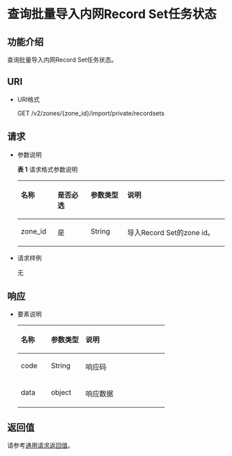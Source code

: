 # 查询批量导入内网Record Set任务状态<a name="ZH-CN_TOPIC_0152545794"></a>

## 功能介绍<a name="zh-cn_topic_0152472909_section2763065016101"></a>

查询批量导入内网Record Set任务状态。

## URI<a name="zh-cn_topic_0152472909_section53701671161015"></a>

-   URI格式

    GET /v2/zones/\{zone\_id\}/import/private/recordsets


## 请求<a name="zh-cn_topic_0152472909_section35049099184932"></a>

-   参数说明

    **表 1**  请求格式参数说明

    <a name="zh-cn_topic_0152472909_table30807893173129"></a>
    <table><thead align="left"><tr id="zh-cn_topic_0152472909_row38661368173129"><th class="cellrowborder" valign="top" width="17.66%" id="mcps1.2.5.1.1"><p id="zh-cn_topic_0152472909_p14212988173129"><a name="zh-cn_topic_0152472909_p14212988173129"></a><a name="zh-cn_topic_0152472909_p14212988173129"></a>名称</p>
    </th>
    <th class="cellrowborder" valign="top" width="15.98%" id="mcps1.2.5.1.2"><p id="zh-cn_topic_0152472909_p23287688173129"><a name="zh-cn_topic_0152472909_p23287688173129"></a><a name="zh-cn_topic_0152472909_p23287688173129"></a>是否必选</p>
    </th>
    <th class="cellrowborder" valign="top" width="17.669999999999998%" id="mcps1.2.5.1.3"><p id="zh-cn_topic_0152472909_p44375381151955"><a name="zh-cn_topic_0152472909_p44375381151955"></a><a name="zh-cn_topic_0152472909_p44375381151955"></a>参数类型</p>
    </th>
    <th class="cellrowborder" valign="top" width="48.69%" id="mcps1.2.5.1.4"><p id="zh-cn_topic_0152472909_p1114682173129"><a name="zh-cn_topic_0152472909_p1114682173129"></a><a name="zh-cn_topic_0152472909_p1114682173129"></a>说明</p>
    </th>
    </tr>
    </thead>
    <tbody><tr id="zh-cn_topic_0152472909_row59855830152715"><td class="cellrowborder" valign="top" width="17.66%" headers="mcps1.2.5.1.1 "><p id="zh-cn_topic_0152472909_p16484038152715"><a name="zh-cn_topic_0152472909_p16484038152715"></a><a name="zh-cn_topic_0152472909_p16484038152715"></a>zone_id</p>
    </td>
    <td class="cellrowborder" valign="top" width="15.98%" headers="mcps1.2.5.1.2 "><p id="zh-cn_topic_0152472909_p60138711152715"><a name="zh-cn_topic_0152472909_p60138711152715"></a><a name="zh-cn_topic_0152472909_p60138711152715"></a>是</p>
    </td>
    <td class="cellrowborder" valign="top" width="17.669999999999998%" headers="mcps1.2.5.1.3 "><p id="zh-cn_topic_0152472909_p37636093151955"><a name="zh-cn_topic_0152472909_p37636093151955"></a><a name="zh-cn_topic_0152472909_p37636093151955"></a>String</p>
    </td>
    <td class="cellrowborder" valign="top" width="48.69%" headers="mcps1.2.5.1.4 "><p id="zh-cn_topic_0152472909_p39397424152715"><a name="zh-cn_topic_0152472909_p39397424152715"></a><a name="zh-cn_topic_0152472909_p39397424152715"></a>导入Record Set的zone id。</p>
    </td>
    </tr>
    </tbody>
    </table>

-   请求样例

    无


## 响应<a name="zh-cn_topic_0152472909_section11315292"></a>

-   要素说明

    <a name="zh-cn_topic_0152472909_zh-cn_topic_0037129969_table21574462"></a>
    <table><thead align="left"><tr id="zh-cn_topic_0152472909_zh-cn_topic_0037129969_row41580444"><th class="cellrowborder" valign="top" width="20.41%" id="mcps1.1.4.1.1"><p id="zh-cn_topic_0152472909_zh-cn_topic_0037129969_p12572829"><a name="zh-cn_topic_0152472909_zh-cn_topic_0037129969_p12572829"></a><a name="zh-cn_topic_0152472909_zh-cn_topic_0037129969_p12572829"></a>名称</p>
    </th>
    <th class="cellrowborder" valign="top" width="23.47%" id="mcps1.1.4.1.2"><p id="zh-cn_topic_0152472909_zh-cn_topic_0037129969_p13543581"><a name="zh-cn_topic_0152472909_zh-cn_topic_0037129969_p13543581"></a><a name="zh-cn_topic_0152472909_zh-cn_topic_0037129969_p13543581"></a>参数类型</p>
    </th>
    <th class="cellrowborder" valign="top" width="56.120000000000005%" id="mcps1.1.4.1.3"><p id="zh-cn_topic_0152472909_zh-cn_topic_0037129969_p23288300"><a name="zh-cn_topic_0152472909_zh-cn_topic_0037129969_p23288300"></a><a name="zh-cn_topic_0152472909_zh-cn_topic_0037129969_p23288300"></a>说明</p>
    </th>
    </tr>
    </thead>
    <tbody><tr id="zh-cn_topic_0152472909_zh-cn_topic_0037129969_row7304143"><td class="cellrowborder" valign="top" width="20.41%" headers="mcps1.1.4.1.1 "><p id="zh-cn_topic_0152472909_zh-cn_topic_0037129969_p54764719"><a name="zh-cn_topic_0152472909_zh-cn_topic_0037129969_p54764719"></a><a name="zh-cn_topic_0152472909_zh-cn_topic_0037129969_p54764719"></a>code</p>
    </td>
    <td class="cellrowborder" valign="top" width="23.47%" headers="mcps1.1.4.1.2 "><p id="zh-cn_topic_0152472909_zh-cn_topic_0037129969_p10465156"><a name="zh-cn_topic_0152472909_zh-cn_topic_0037129969_p10465156"></a><a name="zh-cn_topic_0152472909_zh-cn_topic_0037129969_p10465156"></a>String</p>
    </td>
    <td class="cellrowborder" valign="top" width="56.120000000000005%" headers="mcps1.1.4.1.3 "><p id="zh-cn_topic_0152472909_zh-cn_topic_0037129969_p45797138"><a name="zh-cn_topic_0152472909_zh-cn_topic_0037129969_p45797138"></a><a name="zh-cn_topic_0152472909_zh-cn_topic_0037129969_p45797138"></a>响应码</p>
    </td>
    </tr>
    <tr id="zh-cn_topic_0152472909_row689994972815"><td class="cellrowborder" valign="top" width="20.41%" headers="mcps1.1.4.1.1 "><p id="zh-cn_topic_0152472909_p689974992813"><a name="zh-cn_topic_0152472909_p689974992813"></a><a name="zh-cn_topic_0152472909_p689974992813"></a>data</p>
    </td>
    <td class="cellrowborder" valign="top" width="23.47%" headers="mcps1.1.4.1.2 "><p id="zh-cn_topic_0152472909_p148991049202818"><a name="zh-cn_topic_0152472909_p148991049202818"></a><a name="zh-cn_topic_0152472909_p148991049202818"></a>object</p>
    </td>
    <td class="cellrowborder" valign="top" width="56.120000000000005%" headers="mcps1.1.4.1.3 "><p id="zh-cn_topic_0152472909_p108996498281"><a name="zh-cn_topic_0152472909_p108996498281"></a><a name="zh-cn_topic_0152472909_p108996498281"></a>响应数据</p>
    </td>
    </tr>
    </tbody>
    </table>


## 返回值<a name="zh-cn_topic_0152472909_section61705107"></a>

请参考[通用请求返回值](通用请求返回值.md)。

